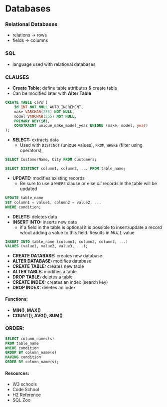 # Databases
### Relational Databases
- relations -> rows
- fields -> columns

### SQL
- language used with relational databases

### CLAUSES
- **Create Table:** define table attributes & create table
- Can be modified later with **Alter Table**

```sql
CREATE TABLE cars (
	id INT NOT NULL AUTO_INCREMENT,
	make VARCHAR(255) NOT NULL,
	model VARCHAR(255) NOT NULL,
	PRIMARY KEY(id),
	CONSTRAINT unique_make_model_year UNIQUE (make, model, year)
);
```   

- **SELECT:** extracts data
	- Used with `DISTINCT` (unique values), `FROM`, `WHERE` (filter using operators), 

```sql
SELECT CustomerName, City FROM Customers;

SELECT DISTINCT column1, column2, ... FROM table_name;
```

- **UPDATE:** modifies existing records 
	- Be sure to use a `WHERE` clause or else _all_ records in the table will be updated

```sql
UPDATE table_name
SET column1 = value1, column2 = value2, ...
WHERE condition;
```

- **DELETE:** deletes data 
- **INSERT INTO:** inserts new data
	- if a field in the table is optional it is possible to insert/update a record w/out adding a value to this field. Results in *NULL* value

```sql
INSERT INTO table_name (column1, column2, column3, ...)
VALUES (value1, value2, value3, ...);
```

- **CREATE DATABASE:** creates new database
- **ALTER DATABASE:** modifies database
- **CREATE TABLE:** creates new table
- **ALTER TABLE:** modifies a table
- **DROP TABLE:** deletes a table
- **CREATE INDEX:** creates an index (search key)
- **DROP INDEX:** deletes an index

#### Functions:
- **MIN(), MAX()**
- **COUNT(), AVG(), SUM()**

####

   
### ORDER:
```sql
SELECT column_names(s)
FROM table_name
WHERE condition
GROUP BY column_name(s)
HAVING condition
ORDER BY column_name(s);
```

#### Resources:
- W3 schools
- Code School
- H2 Reference
- SQL Zoo